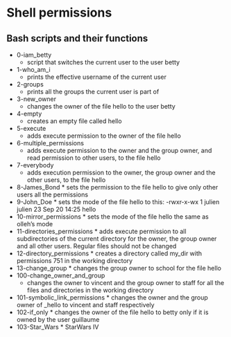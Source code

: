 # Shell permissions

## Bash scripts and their functions

* 0-iam_betty
	* script that switches the current user to the user betty
* 1-who_am_i
	* prints the effective username of the current user
* 2-groups
	* prints all the groups the current user is part of 
* 3-new_owner
	* changes the owner of the file hello to the user betty
* 4-empty
	* creates an empty file called hello
* 5-execute
	* adds execute permission to the owner of the file hello
* 6-multiple_permissions
	* adds execute permission to the owner and the group owner, and read permission to other users, to the file hello
* 7-everybody
	* adds execution permission to the owner, the group owner and the other users, to the file hello
* 8-James_Bond
        * sets the permission to the file hello to give only other users all the permissions
* 9-John_Doe
        * sets the mode of the file hello to this: -rwxr-x-wx 1 julien julien 23 Sep 20 14:25 hello
* 10-mirror_permissions
        * sets the mode of the file hello the same as olleh’s mode
* 11-directories_permissions
        * adds execute permission to all subdirectories of the current directory for the owner, the group owner and all other users. Regular files should not be changed
* 12-directory_permissions
        * creates a directory called my_dir with permissions 751 in the working directory
* 13-change_group
        * changes the group owner to school for the file hello 
* 100-change_owner_and_group
	* changes the owner to vincent and the group owner to staff for all the files and directories in the working directory
* 101-symbolic_link_permissions
        * changes the owner and the group owner of _hello to vincent and staff respectively
* 102-if_only
        * changes the owner of the file hello to betty only if it is owned by the user guillaume
* 103-Star_Wars
        * StarWars IV
